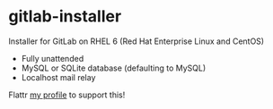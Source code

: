 gitlab-installer
================

Installer for GitLab on RHEL 6 (Red Hat Enterprise Linux and CentOS)

- Fully unattended
- MySQL or SQLite database (defaulting to MySQL)
- Localhost mail relay

Flattr [my profile](https://flattr.com/profile/mattiasohlsson "Mattias Ohlsson on Flattr") to support this!